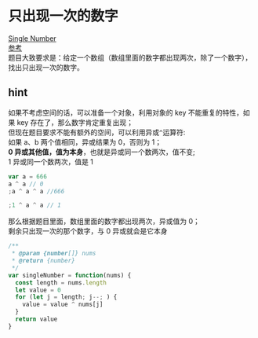 # 只出现一次的数字

[Single Number](https://leetcode.com/problems/single-number/)  
[参考](https://github.com/azl397985856/leetcode/blob/master/problems/136.single-number.md)  
题目大致要求是：给定一个数组（数组里面的数字都出现两次，除了一个数字），找出只出现一次的数字。

## hint

如果不考虑空间的话，可以准备一个对象，利用对象的 key 不能重复的特性，如果 key 存在了，那么数字肯定重复出现；  
但现在题目要求不能有额外的空间，可以利用异或`^`运算符:  
如果 a、b 两个值相同，异或结果为 0，否则为 1；  
**0 异或其他值，值为本身**，也就是异或同一个数两次，值不变;  
1 异或同一个数两次，值是 1

```js
var a = 666
a ^ a // 0
;a ^ a ^ a //666

;1 ^ a ^ a // 1
```

那么根据题目里面，数组里面的数字都出现两次，异或值为 0；  
剩余只出现一次的那个数字，与 0 异或就会是它本身

```js
/**
 * @param {number[]} nums
 * @return {number}
 */
var singleNumber = function(nums) {
  const length = nums.length
  let value = 0
  for (let j = length; j--; ) {
    value = value ^ nums[j]
  }
  return value
}
```
